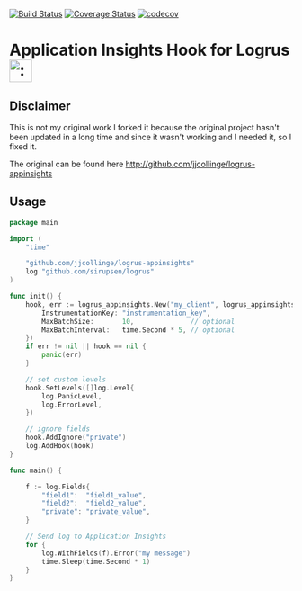 [![Build Status](https://travis-ci.org/jjcollinge/logrus-appinsights.svg?branch=master)](https://travis-ci.org/jjcollinge/logrus-appinsights)
[![Coverage Status](https://coveralls.io/repos/github/jjcollinge/logrus-appinsights/badge.svg?branch=master)](https://coveralls.io/github/jjcollinge/logrus-appinsights?branch=master)
[![codecov](https://codecov.io/gh/jjcollinge/logrus-appinsights/branch/master/graph/badge.svg)](https://codecov.io/gh/jjcollinge/logrus-appinsights)


# Application Insights Hook for Logrus <img src="http://i.imgur.com/hTeVwmJ.png" width="40" height="40" alt=":walrus:" class="emoji" title=":walrus:"/>

## Disclaimer
This is not my original work I forked it because the original project hasn't been updated in a long time and since it wasn't working and I needed it, so I fixed it.

The original can be found here http://github.com/jjcollinge/logrus-appinsights

## Usage


```go
package main

import (
	"time"

	"github.com/jjcollinge/logrus-appinsights"
	log "github.com/sirupsen/logrus"
)

func init() {
	hook, err := logrus_appinsights.New("my_client", logrus_appinsights.Config{
		InstrumentationKey: "instrumentation_key",
		MaxBatchSize:       10,              // optional
		MaxBatchInterval:   time.Second * 5, // optional
	})
	if err != nil || hook == nil {
		panic(err)
	}

	// set custom levels
	hook.SetLevels([]log.Level{
		log.PanicLevel,
		log.ErrorLevel,
	})

	// ignore fields
	hook.AddIgnore("private")
	log.AddHook(hook)
}

func main() {

	f := log.Fields{
		"field1":  "field1_value",
		"field2":  "field2_value",
		"private": "private_value",
	}

	// Send log to Application Insights
	for {
		log.WithFields(f).Error("my message")
		time.Sleep(time.Second * 1)
	}
}
```